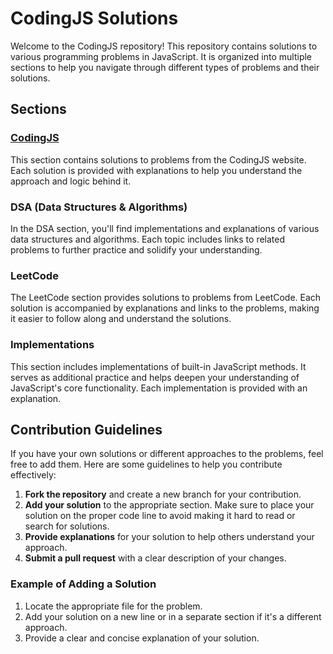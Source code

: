 # CodingJS Solutions

Welcome to the CodingJS repository! This repository contains solutions to various programming problems in JavaScript. It is organized into multiple sections to help you navigate through different types of problems and their solutions.

## Sections

### [CodingJS](https://the-winter.github.io/codingjs/)
This section contains solutions to problems from the CodingJS website. Each solution is provided with explanations to help you understand the approach and logic behind it.

### DSA (Data Structures & Algorithms)
In the DSA section, you'll find implementations and explanations of various data structures and algorithms. Each topic includes links to related problems to further practice and solidify your understanding.

### LeetCode
The LeetCode section provides solutions to problems from LeetCode. Each solution is accompanied by explanations and links to the problems, making it easier to follow along and understand the solutions.

### Implementations
This section includes implementations of built-in JavaScript methods. It serves as additional practice and helps deepen your understanding of JavaScript's core functionality. Each implementation is provided with an explanation.

## Contribution Guidelines

If you have your own solutions or different approaches to the problems, feel free to add them. Here are some guidelines to help you contribute effectively:

1. **Fork the repository** and create a new branch for your contribution.
2. **Add your solution** to the appropriate section. Make sure to place your solution on the proper code line to avoid making it hard to read or search for solutions.
3. **Provide explanations** for your solution to help others understand your approach.
4. **Submit a pull request** with a clear description of your changes.

### Example of Adding a Solution

1. Locate the appropriate file for the problem.
2. Add your solution on a new line or in a separate section if it's a different approach.
3. Provide a clear and concise explanation of your solution.

